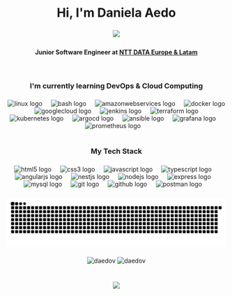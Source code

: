 <h1 align="center">Hi, I'm Daniela Aedo </h1>

###

<div align="center"><img src="https://media.giphy.com/media/LMcB8XospGZO8UQq87/giphy.gif" width="470"></div>

###

<h4 align="center" ><b>Junior Software Engineer at </b> <a href="https://cl.nttdata.com">NTT DATA Europe & Latam</a></h4>
<br>

###

<h3 align="center">I'm currently learning DevOps & Cloud Computing </h3>

###

<div align="center">
  <img src="https://skillicons.dev/icons?i=linux" height="40" alt="linux logo"  />
  <img width="12" />
  <img src="https://skillicons.dev/icons?i=bash" height="40" alt="bash logo"  />
  <img width="12" />
  <img src="https://skillicons.dev/icons?i=aws" height="40" alt="amazonwebservices logo"  />
  <img width="12" />
  <img src="https://skillicons.dev/icons?i=docker" height="40" alt="docker logo"  />
  <img width="12" />
  <img src="https://skillicons.dev/icons?i=gcp" height="40" alt="googlecloud logo"  />
  <img width="12" />
  <img src="https://skillicons.dev/icons?i=jenkins" height="40" alt="jenkins logo"  />
  <img width="12" />
  <img src="https://cdn.jsdelivr.net/gh/devicons/devicon/icons/terraform/terraform-original.svg" height="40" alt="terraform logo"  />
  <img width="12" />
  <img src="https://skillicons.dev/icons?i=kubernetes" height="40" alt="kubernetes logo"  />
  <img width="12" />
  <img src="https://cdn.jsdelivr.net/gh/devicons/devicon/icons/argocd/argocd-original.svg" height="40" alt="argocd logo"  />
  <img width="12" />
  <img src="https://skillicons.dev/icons?i=ansible" height="40" alt="ansible logo"  />
  <img width="12" />
  <img src="https://skillicons.dev/icons?i=grafana" height="40" alt="grafana logo"  />
  <img width="12" />
  <img src="https://skillicons.dev/icons?i=prometheus" height="40" alt="prometheus logo"  />
  <img width="12" />
</div>
<br>

###

<h3 align="center">My Tech Stack</h3>

###

<div align="center">
  <img src="https://skillicons.dev/icons?i=html" height="40" alt="html5 logo"  />
  <img width="12" />
  <img src="https://skillicons.dev/icons?i=css" height="40" alt="css3 logo"  />
  <img width="12" />
  <img src="https://skillicons.dev/icons?i=js" height="40" alt="javascript logo"  />
  <img width="12" />
  <img src="https://skillicons.dev/icons?i=ts" height="40" alt="typescript logo"  />
  <img width="12" />
  <img src="https://skillicons.dev/icons?i=angular" height="40" alt="angularjs logo"  />
  <img width="12" />
  <img src="https://skillicons.dev/icons?i=nestjs" height="40" alt="nestjs logo"  />
  <img width="12" />
  <img src="https://skillicons.dev/icons?i=nodejs" height="40" alt="nodejs logo"  />
  <img width="12" />
  <img src="https://skillicons.dev/icons?i=express" height="40" alt="express logo"  />
  <img width="12" />
  <img src="https://skillicons.dev/icons?i=mysql" height="40" alt="mysql logo"  />
  <img width="12" />
  <img src="https://skillicons.dev/icons?i=git" height="40" alt="git logo"  />
  <img width="12" />
  <img src="https://skillicons.dev/icons?i=github" height="40" alt="github logo"  />
  <img width="12" />
  <img src="https://skillicons.dev/icons?i=postman" height="40" alt="postman logo"  />
  <img width="12" />
</div>

###
<div align="center">
  <img src="https://raw.githubusercontent.com/daedov/daedov/output/snake.svg" alt="Snake animation" />
</div>

###

<div align="center">
<img src="https://github-readme-stats.vercel.app/api/top-langs?username=daedov&show_icons=true&include_all_commits=true&count_private=true&disable_animations=false&theme=dracula&locale=en&layout=compact&hide_border=false&order=1" height="150" alt="daedov" />
<img src="https://github-readme-stats.vercel.app/api?username=daedov&show_icons=true&locale=en&hide_title=false&layout=compact&card_width=320&langs_count=5&theme=dracula&hide_border=false&order=2" height="150" alt="daedov" />
</div>
<br>

###

<div align="center">
  <img src="https://profile-counter.glitch.me/daedov/count.svg?"  />
</div>

###
